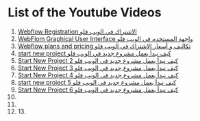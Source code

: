 # List of the Youtube Videos
1. [Webflow Registration الاشتراك في الويب فلو](https://www.youtube.com/watch?v=hxmFh43SDSU&t=297s)
2. [WebFlom Graphical User Interface واجهة المستخدم في الويب فلو](https://www.youtube.com/watch?v=BpJsi7DVrHI)
3. [Webflow plans and pricing تكاليف و أسعار الاشتراك في الويب فلو](https://www.youtube.com/watch?v=dYsJVlkxM-8&t=224s)
4. [start new project كيف نبدأ بعمل مشروع جديد في الويب فلو](https://www.youtube.com/watch?v=I5o-Th4rsUw&t=84s)
5. [Start New Project 2 كيف نبدأ بعمل مشروع جديد في الويب فلو](https://www.youtube.com/watch?v=35mPihFNmbA&t=91s)
6. [Start New Project 3 كيف نبدأ بعمل مشروع جديد في الويب فلو](https://www.youtube.com/watch?v=RBIXMQhYVhM&t=44s)
7. [Start New Project 4 كيف نبدأ بعمل مشروع جديد في الويب فلو](https://www.youtube.com/watch?v=I3gvdnJ6nxo&t=25s)
8. [start new project 5 كيف نبدأ بعمل مشروع جديد في الويب فلو](https://www.youtube.com/watch?v=KdiJZ9MGBxE)
9. [Start New Project 6 كيف نبدأ بعمل مشروع جديد في الويب فلو](https://www.youtube.com/watch?v=gswLcNfckm8)
10. []()
11. []()
12. []()
13.[]()

